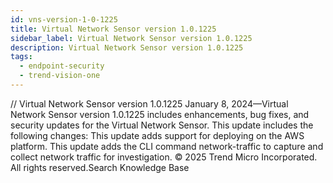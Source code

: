 ```yaml
---
id: vns-version-1-0-1225
title: Virtual Network Sensor version 1.0.1225
sidebar_label: Virtual Network Sensor version 1.0.1225
description: Virtual Network Sensor version 1.0.1225
tags:
  - endpoint-security
  - trend-vision-one
---
```


/*<![CDATA[*/ $('#title').html($('meta[name=map-description]').attr('content')); /*]]>*/ Virtual Network Sensor version 1.0.1225 January 8, 2024—Virtual Network Sensor version 1.0.1225 includes enhancements, bug fixes, and security updates for the Virtual Network Sensor. This update includes the following changes: This update adds support for deploying on the AWS platform. This update adds the CLI command network-traffic to capture and collect network traffic for investigation. © 2025 Trend Micro Incorporated. All rights reserved.Search Knowledge Base